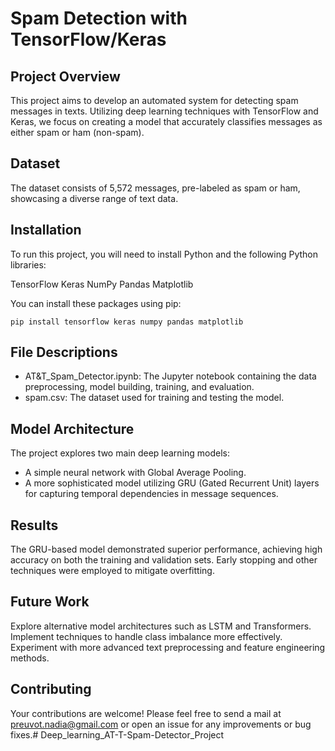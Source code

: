 # Spam Detection with TensorFlow/Keras
## Project Overview
This project aims to develop an automated system for detecting spam messages in texts. 
Utilizing deep learning techniques with TensorFlow and Keras, we focus on creating a model that accurately classifies messages as either spam or ham (non-spam).

## Dataset
The dataset consists of 5,572 messages, pre-labeled as spam or ham, showcasing a diverse range of text data. 


##  Installation
To run this project, you will need to install Python and the following Python libraries:

TensorFlow
Keras
NumPy
Pandas
Matplotlib

You can install these packages using pip:
```
pip install tensorflow keras numpy pandas matplotlib
```

## File Descriptions

- AT&T_Spam_Detector.ipynb: The Jupyter notebook containing the data preprocessing, model building, training, and evaluation.
- spam.csv: The dataset used for training and testing the model.
  

## Model Architecture

The project explores two main deep learning models:
- A simple neural network with Global Average Pooling.
- A more sophisticated model utilizing GRU (Gated Recurrent Unit) layers for capturing temporal dependencies in message sequences.

## Results

The GRU-based model demonstrated superior performance, achieving high accuracy on both the training and validation sets. 
Early stopping and other techniques were employed to mitigate overfitting.

## Future Work
Explore alternative model architectures such as LSTM and Transformers.
Implement techniques to handle class imbalance more effectively.
Experiment with more advanced text preprocessing and feature engineering methods.

## Contributing
Your contributions are welcome! Please feel free to send a mail at preuvot.nadia@gmail.com or open an issue for any improvements or bug fixes.# Deep_learning_AT-T-Spam-Detector_Project
